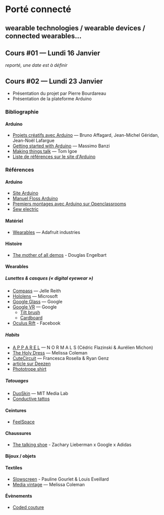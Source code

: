 Porté connecté
===============================================
## wearable technologies / wearable devices / connected wearables...

## Cours #01 — Lundi 16 Janvier
*reporté, une date est à définir*

## Cours #02 — Lundi 23 Janvier
* Présentation du projet par Pierre Bourdareau
* Présentation de la plateforme Arduino


### Bibliographie
#### Arduino
* [Projets créatifs avec Arduino](http://www.pearson.fr/livre/?GCOI=27440100443180&fa=author&person_id=14889) — Bruno Affagard, Jean-Michel Géridan, Jean-Noël Lafargue
* [Getting started with Arduino](http://shop.oreilly.com/product/0636920021414.do) — Massimo Banzi
* [Making things talk](https://store.arduino.cc/product/B000002) — Tom Igoe
* [Liste de références sur le site d'Arduino](https://store.arduino.cc/category/26)


### Références
#### Arduino
* [Site Arduino](http://www.arduino.cc)
* [Manuel Floss Arduino](https://fr.flossmanuals.net/arduino/historique-du-projet-arduino/)
* [Premiers montages avec Arduino sur Openclassrooms](https://openclassrooms.com/courses/programmez-vos-premiers-montages-avec-arduino)
* [Sew electric](http://sewelectric.org/)

#### Matériel
* [Wearables](https://www.adafruit.com/category/65) — Adafruit industries


#### Histoire
* [The mother of all demos](https://www.youtube.com/watch?v=yJDv-zdhzMY) - Douglas Engelbart

#### Wearables
##### Lunettes & casques (« digital eyewear »)
* [Compass](http://jellereith.nl/projectpage.php?id=22) — Jelle Reith
* [Hololens](https://www.microsoft.com/microsoft-hololens/fr-fr) — Microsoft
* [Google Glass](https://fr.wikipedia.org/wiki/Google_Glass) — Google
* [Google VR](https://vr.google.com/) — Google
  * [Tilt brush](https://vr.google.com/)
  * [Cardboard](https://vr.google.com/cardboard/)
* [Oculus Rift](https://www3.oculus.com/en-us/rift/) - Facebook

##### Habits
* [A P P A R E L](http://mixtur.es/apparel/) — N O R M A L S (Cédric Flazinski & Aurélien Michon)
* [The Holy Dress](http://www.melissacoleman.nl/) — Melissa Coleman
* [CuteCircuit](https://cutecircuit.com/) — Francesca Rosella & Ryan Genz
 * [article sur Deezen](https://www.dezeen.com/2014/08/29/movie-francesca-rosella-cutecircuit-digital-fashion-smart-textiles/)
* [Phototrope shirt](https://vimeo.com/194846079)

##### Tatouages
* [DuoSkin](https://vimeo.com/178334883) — MIT Media Lab
* [Conductive tattos](http://hackaday.com/2015/11/25/conductive-circuit-board-tattoos-tech-tats/)

#### Ceintures
* [FeelSpace](http://www.feelspace.de/navibelt/)

#### Chaussures
* [The talking shoe](http://hypebeast.com/2013/3/google-x-adidas-talking-shoe-by-art-copy-code-zach-lieberman-and-yesyesno) - Zachary Lieberman x Google x Adidas

#### Bijoux / objets

#### Textiles
* [Slowscreen](https://louiseveillard.com/projets/slowscreen) - Pauline Gourlet & Louis Eveillard
* [Media vintage](http://v2.nl/lab/projects/media-vintage%20%28project%29) — Melissa Coleman




#### Évènements
* [Coded couture](https://www.dezeen.com/2016/03/17/coded-couture-fashion-futuristic-exhibition-pratt-gallery-new-york/) 
